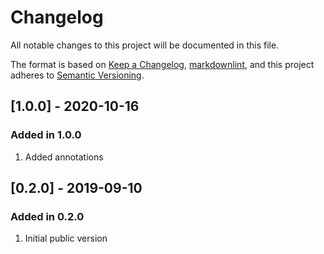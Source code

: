 # Changelog

All notable changes to this project will be documented in this file.

The format is based on [Keep a Changelog](https://keepachangelog.com/en/1.0.0/),
[markdownlint](https://dlaa.me/markdownlint/),
and this project adheres to [Semantic Versioning](https://semver.org/spec/v2.0.0.html).

## [1.0.0] - 2020-10-16
### Added in 1.0.0

1. Added annotations

## [0.2.0] - 2019-09-10

### Added in 0.2.0

1. Initial public version
